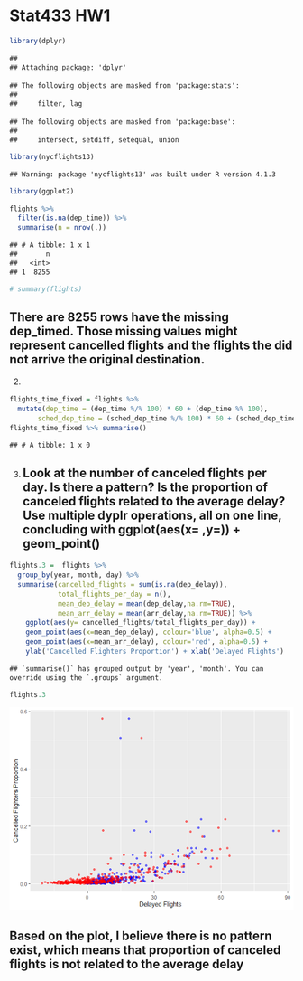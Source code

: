 Stat433 HW1
================

``` r
library(dplyr)
```

    ## 
    ## Attaching package: 'dplyr'

    ## The following objects are masked from 'package:stats':
    ## 
    ##     filter, lag

    ## The following objects are masked from 'package:base':
    ## 
    ##     intersect, setdiff, setequal, union

``` r
library(nycflights13)
```

    ## Warning: package 'nycflights13' was built under R version 4.1.3

``` r
library(ggplot2)
```

``` r
flights %>% 
  filter(is.na(dep_time)) %>%
  summarise(n = nrow(.))
```

    ## # A tibble: 1 x 1
    ##       n
    ##   <int>
    ## 1  8255

``` r
# summary(flights)
```

## There are 8255 rows have the missing dep\_timed. Those missing values might represent cancelled flights and the flights the did not arrive the original destination.

2.  

``` r
flights_time_fixed = flights %>% 
  mutate(dep_time = (dep_time %/% 100) * 60 + (dep_time %% 100),
       sched_dep_time = (sched_dep_time %/% 100) * 60 + (sched_dep_time %% 100))
flights_time_fixed %>% summarise()
```

    ## # A tibble: 1 x 0

3.  ## Look at the number of canceled flights per day. Is there a pattern? Is the proportion of canceled flights related to the average delay? Use multiple dyplr operations, all on one line, concluding with ggplot(aes(x= ,y=)) + geom\_point()

``` r
flights.3 =  flights %>%
  group_by(year, month, day) %>%
  summarise(cancelled_flights = sum(is.na(dep_delay)), 
            total_flights_per_day = n(),
            mean_dep_delay = mean(dep_delay,na.rm=TRUE),
            mean_arr_delay = mean(arr_delay,na.rm=TRUE)) %>%
    ggplot(aes(y= cancelled_flights/total_flights_per_day)) + 
    geom_point(aes(x=mean_dep_delay), colour='blue', alpha=0.5) + 
    geom_point(aes(x=mean_arr_delay), colour='red', alpha=0.5) + 
    ylab('Cancelled Flighters Proportion') + xlab('Delayed Flights')
```

    ## `summarise()` has grouped output by 'year', 'month'. You can override using the `.groups` argument.

``` r
flights.3
```

![](README_files/figure-gfm/unnamed-chunk-4-1.png)<!-- -->

## Based on the plot, I believe there is no pattern exist, which means that proportion of canceled flights is not related to the average delay
